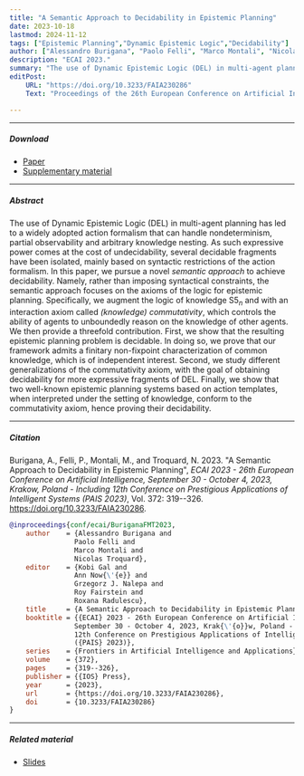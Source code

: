 ```yaml
---
title: "A Semantic Approach to Decidability in Epistemic Planning"
date: 2023-10-18
lastmod: 2024-11-12
tags: ["Epistemic Planning","Dynamic Epistemic Logic","Decidability"]
author: ["Alessandro Burigana", "Paolo Felli", "Marco Montali", "Nicolas Troquard"]
description: "ECAI 2023."
summary: "The use of Dynamic Epistemic Logic (DEL) in multi-agent planning has led to a widely adopted action formalism that can handle nondeterminism, partial observability and arbitrary knowledge nesting. As such expressive power comes at the cost of undecidability, several decidable fragments have been isolated, mainly based on syntactic restrictions of the action formalism. In this paper, we pursue a novel *semantic approach* to achieve decidability. Namely, rather than imposing syntactical constraints, the semantic approach focuses on the axioms of the logic for epistemic planning. Specifically, we augment the logic of knowledge S5$_n$ and with an interaction axiom called *(knowledge) commutativity*, which controls the ability of agents to unboundedly reason on the knowledge of other agents. We then provide a threefold contribution. First, we show that the resulting epistemic planning problem is decidable. In doing so, we prove that our framework admits a finitary non-fixpoint characterization of common knowledge, which is of independent interest. Second, we study different generalizations of the commutativity axiom, with the goal of obtaining decidability for more expressive fragments of DEL. Finally, we show that two well-known epistemic planning systems based on action templates, when interpreted under the setting of knowledge, conform to the commutativity axiom, hence proving their decidability."
editPost:
    URL: "https://doi.org/10.3233/FAIA230286"
    Text: "Proceedings of the 26th European Conference on Artificial Intelligence, ECAI 2023"

---
```


---

##### Download

+ [Paper](https://doi.org/10.3233/FAIA230286)
+ [Supplementary material](supplementary.pdf)

---

##### Abstract

The use of Dynamic Epistemic Logic (DEL) in multi-agent planning has led to a widely adopted action formalism that can handle nondeterminism, partial observability and arbitrary knowledge nesting. As such expressive power comes at the cost of undecidability, several decidable fragments have been isolated, mainly based on syntactic restrictions of the action formalism. In this paper, we pursue a novel *semantic approach* to achieve decidability. Namely, rather than imposing syntactical constraints, the semantic approach focuses on the axioms of the logic for epistemic planning. Specifically, we augment the logic of knowledge S5$_n$ and with an interaction axiom called *(knowledge) commutativity*, which controls the ability of agents to unboundedly reason on the knowledge of other agents. We then provide a threefold contribution. First, we show that the resulting epistemic planning problem is decidable. In doing so, we prove that our framework admits a finitary non-fixpoint characterization of common knowledge, which is of independent interest. Second, we study different generalizations of the commutativity axiom, with the goal of obtaining decidability for more expressive fragments of DEL. Finally, we show that two well-known epistemic planning systems based on action templates, when interpreted under the setting of knowledge, conform to the commutativity axiom, hence proving their decidability.

---

##### Citation

Burigana, A., Felli, P., Montali, M., and Troquard, N. 2023. "A Semantic Approach to Decidability in Epistemic Planning", *ECAI 2023 - 26th European Conference on Artificial Intelligence, September 30 - October 4, 2023, Krakow, Poland - Including 12th Conference on Prestigious Applications of Intelligent Systems (PAIS 2023)*, Vol. 372: 319--326. https://doi.org/10.3233/FAIA230286.

```BibTeX
@inproceedings{conf/ecai/BuriganaFMT2023,
    author    = {Alessandro Burigana and
                Paolo Felli and
                Marco Montali and
                Nicolas Troquard},
    editor    = {Kobi Gal and
                Ann Now{\'{e}} and
                Grzegorz J. Nalepa and
                Roy Fairstein and
                Roxana Radulescu},
    title     = {A Semantic Approach to Decidability in Epistemic Planning},
    booktitle = {{ECAI} 2023 - 26th European Conference on Artificial Intelligence,
                September 30 - October 4, 2023, Krak{\'{o}}w, Poland - Including
                12th Conference on Prestigious Applications of Intelligent Systems
                ({PAIS} 2023)},
    series    = {Frontiers in Artificial Intelligence and Applications},
    volume    = {372},
    pages     = {319--326},
    publisher = {{IOS} Press},
    year      = {2023},
    url       = {https://doi.org/10.3233/FAIA230286},
    doi       = {10.3233/FAIA230286}
}
```

---

##### Related material

+ [Slides](slides.pdf)
